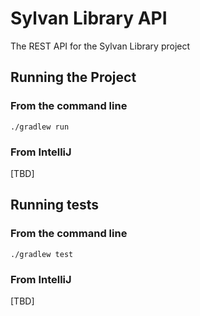 # Sylvan Library API

The REST API for the Sylvan Library project

## Running the Project

### From the command line

`./gradlew run`

### From IntelliJ

[TBD]

## Running tests

### From the command line

`./gradlew test`

### From IntelliJ

[TBD]
